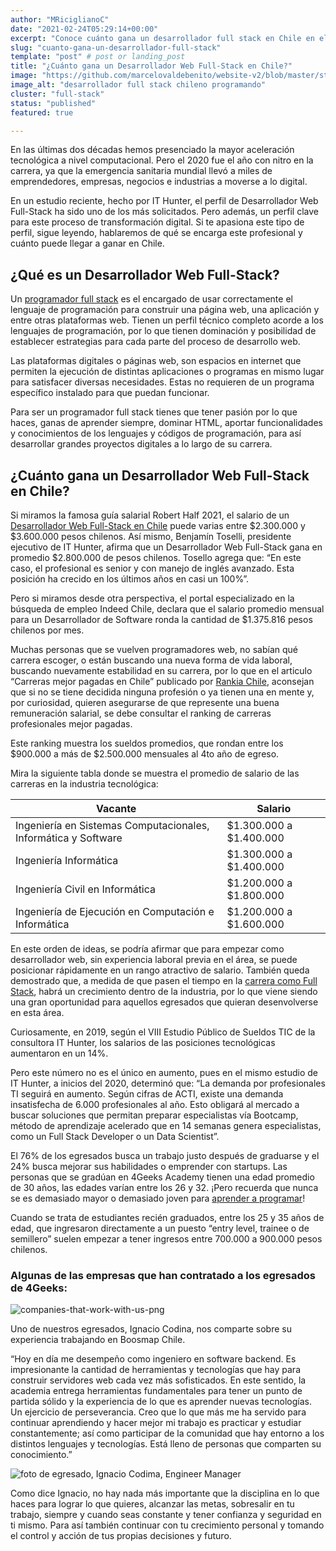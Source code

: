 ```yaml
---
author: "MRiciglianoC"
date: "2021-02-24T05:29:14+00:00"
excerpt: "Conoce cuánto gana un desarrollador full stack en Chile en el año 2021"
slug: "cuanto-gana-un-desarrollador-full-stack"
template: "post" # post or landing_post
title: "¿Cuánto gana un Desarrollador Web Full-Stack en Chile?"
image: "https://github.com/marcelovaldebenito/website-v2/blob/master/static/images/blog/desarrollador-full-stack-chileno.jpg?raw=true"
image_alt: "desarrollador full stack chileno programando"
cluster: "full-stack"
status: "published"
featured: true

---
```


En las últimas dos décadas hemos presenciado la mayor aceleración tecnológica a nivel computacional. Pero el 2020 fue el año con nitro en la carrera, ya que la emergencia sanitaria mundial llevó a miles de emprendedores, empresas, negocios e industrias a moverse a lo digital. 

En un estudio reciente, hecho por IT Hunter, el perfil de Desarrollador Web Full-Stack ha sido uno de los más solicitados. Pero además, un perfil clave para este proceso de transformación digital. Si te apasiona este tipo de perfil, sigue leyendo, hablaremos de qué se encarga este profesional y cuánto puede llegar a ganar en Chile.

## ¿Qué es un Desarrollador Web Full-Stack?

Un [programador full stack](https://4geeksacademy.com/es/coding-bootcamps/full-stack-part-time) es el encargado de usar correctamente el lenguaje de programación para construir una página web, una aplicación y entre otras plataformas web. Tienen un perfil técnico completo acorde a los lenguajes de programación, por lo que tienen dominación y posibilidad de establecer estrategias para cada parte del proceso de desarrollo web.

Las plataformas digitales o páginas web, son espacios en internet que permiten la ejecución de distintas aplicaciones o programas en mismo lugar para satisfacer diversas necesidades. Estas no requieren de un programa específico instalado para que puedan funcionar. 

Para ser un programador full stack tienes que tener pasión por lo que haces, ganas de aprender siempre, dominar HTML, aportar funcionalidades y conocimientos de los lenguajes y códigos de programación, para así desarrollar grandes proyectos digitales a lo largo de su carrera.


## ¿Cuánto gana un Desarrollador Web Full-Stack en Chile?

Si miramos la famosa guía salarial Robert Half 2021, el salario de un [Desarrollador Web Full-Stack en Chile](https://4geeksacademy.com/us/coding-campus/coding-bootcamp-santiago) puede varias entre $2.300.000 y $3.600.000 pesos chilenos. Así mismo, Benjamín Toselli, presidente ejecutivo de IT Hunter, afirma que un Desarrollador Web Full-Stack gana en promedio $2.800.000 de pesos chilenos. Tosello agrega que: “En este caso, el profesional es senior y con manejo de inglés avanzado. Esta posición ha crecido en los últimos años en casi un 100%”. 

Pero si miramos desde otra perspectiva, el portal especializado en la búsqueda de empleo Indeed Chile, declara que el salario promedio mensual para un Desarrollador de Software ronda la cantidad de $1.375.816 pesos chilenos por mes. 

Muchas personas que se vuelven programadores web, no sabían qué carrera escoger, o están buscando una nueva forma de vida laboral, buscando nuevamente estabilidad en su carrera, por lo que en el articulo “Carreras mejor pagadas en Chile” publicado por [Rankia Chile](https://www.rankia.cl/), aconsejan que si no se tiene decidida ninguna profesión o ya tienen una en mente y, por curiosidad, quieren asegurarse de que represente una buena remuneración salarial, se debe consultar el ranking de carreras profesionales mejor pagadas. 

Este ranking muestra los sueldos promedios, que rondan entre los $900.000 a más de $2.500.000 mensuales al 4to año de egreso. 

Mira la siguiente tabla donde se muestra el promedio de salario de las carreras en la industria tecnológica:

| Vacante | Salario |
| --- | --- |
| Ingeniería en Sistemas Computacionales, Informática y Software | $1.300.000 a $1.400.000 |
| Ingeniería Informática | $1.300.000 a $1.400.000 |
| Ingeniería Civil en Informática | $1.200.000 a $1.800.000 |
| Ingeniería de Ejecución en Computación e Informática | $1.200.000 a $1.600.000 |


En este orden de ideas, se podría afirmar que para empezar como desarrollador web, sin experiencia laboral previa en el área, se puede posicionar rápidamente en un rango atractivo de salario. También queda demostrado que, a medida de que pasen el tiempo en la [carrera como Full Stack](https://4geeksacademy.com/us/coding-campus/coding-bootcamp-santiago), habrá un crecimiento dentro de la industria, por lo que viene siendo una gran oportunidad para aquellos egresados que quieran desenvolverse en esta área. 

Curiosamente, en 2019, según el VIII Estudio Público de Sueldos TIC de la consultora IT Hunter, los salarios de las posiciones tecnológicas aumentaron en un 14%. 

Pero este número no es el único en aumento, pues en el mismo estudio de IT Hunter, a inicios del 2020, determinó que: “La demanda por profesionales TI seguirá en aumento. Según cifras de ACTI, existe una demanda insatisfecha de 6.000 profesionales al año. Esto obligará al mercado a buscar soluciones que permitan preparar especialistas vía Bootcamp, método de aprendizaje acelerado que en 14 semanas genera especialistas, como un Full Stack Developer o un Data Scientist”.

El 76% de los egresados busca un trabajo justo después de graduarse y el 24% busca mejorar sus habilidades o emprender con startups. Las personas que se gradúan en 4Geeks Academy tienen una edad promedio de 30 años, las edades varían entre los 26 y 32. ¡Pero recuerda que nunca se es demasiado mayor o demasiado joven para [aprender a programar](https://4geeksacademy.com/us/coding-campus/coding-bootcamp-santiago)!

Cuando se trata de estudiantes recién graduados, entre los 25 y 35 años de edad, que ingresaron directamente a un puesto “entry level, trainee o de semillero” suelen empezar a tener ingresos entre 700.000 a 900.000 pesos chilenos. 


### Algunas de las empresas que han contratado a los egresados de 4Geeks:

![companies-that-work-with-us-png](https://storage.googleapis.com/media-breathecode/bfc8ae0bc7ac6a7099b9540bb4a1b0f14284c9d5b2a6f3d2b0e136f20d10dc60)

Uno de nuestros egresados, Ignacio Codina, nos comparte sobre su experiencia trabajando en Boosmap Chile.

“Hoy en día me desempeño como ingeniero en software backend. Es impresionante la cantidad de herramientas y tecnologías que hay para construir servidores web cada vez más sofisticados. En este sentido, la academia entrega herramientas fundamentales para tener un punto de partida sólido y la experiencia de lo que es aprender nuevas tecnologías. Un ejercicio de perseverancia. Creo que lo que más me ha servido para continuar aprendiendo y hacer mejor mi trabajo es practicar y estudiar constantemente; así como participar de la comunidad que hay entorno a los distintos lenguajes y tecnologías. Está lleno de personas que comparten su conocimiento.”

![foto de egresado, Ignacio Codima, Engineer Manager](https://storage.googleapis.com/breathecode-asset-images/46309a67ecc4920d6f266a24e5f688667a8aded24060777cfb5c867f59a37e7c.jpeg?raw=true)

Como dice Ignacio, no hay nada más importante que la disciplina en lo que haces para lograr lo que quieres, alcanzar las metas, sobresalir en tu trabajo, siempre y cuando seas constante y tener confianza y seguridad en ti mismo. Para así también continuar con tu crecimiento personal y tomando el control y acción de tus propias decisiones y futuro.

